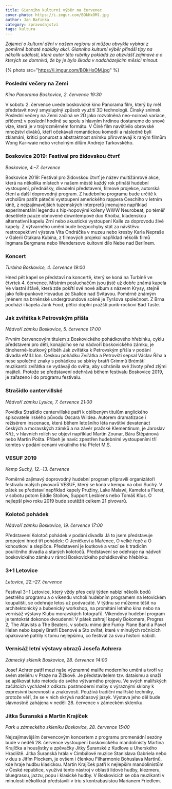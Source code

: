 ```yaml
---
title: Gianniho kulturní výběr na červenec
cover-photo: https://i.imgur.com/BOkHxOMl.jpg
author: Jan Bařinka
category: zpravodajství
tags: kultura
---
```


*Zájemci o kulturní dění v našem regionu si můžou obvykle vybírat z poměrně bohaté nabídky akcí. Gianniho kulturní výběr přináší tipy na několik událostí, které autor této rubriky pokládá za obzvlášť zajímavé a o kterých se domnívá, že by je bylo škoda v nadcházejícím měsíci minout.*

{% photo src="https://i.imgur.com/BOkHxOM.jpg" %}

### Poslední večery na Zemi

*Kino Panorama Boskovice, 2. července 19:30*

V sobotu 2. července uvede boskovické kino Panorama film, který by měl představit nový smysluplný způsob využití 3D technologií. Čínský snímek Poslední večery na Zemi začíná ve 2D jako rozvolněná neo-noirová variace, přičemž v poslední hodině se spolu s hlavním hrdinou dostaneme do snové vize, která je v trojrozměrném formátu. V Číně film navštívilo obrovské množství diváků, kteří očekávali romantickou komedii a následně byli zklamáni, kritici ponurost a abstraktnost snímku přirovnávají k raným filmům Wong Kar-waie nebo vrcholným dílům Andreje Tarkovského.

### Boskovice 2019: Festival pro židovskou čtvrť

*Boskovice, 4.–7. července*

Boskovice 2019: Festival pro židovskou čtvrť je název multižánrové akce, která na několika místech v našem městě každý rok přináší hudební vystoupení, přednášky, divadelní představení, filmové projekce, autorská čtení a další doprovodný program. Z hudebního programu bude určitě k vrcholům patřit páteční vystoupení amerického rappera Ceschiho v letním kině, z nejzajímavějších tuzemských interpretů jmenujme například experimentální legendu s hip-hopovými kořeny WWW Neurobeat, po téměř desetileté pauze obnovené downtempové duo Khoiba, kladenskou alternativní kapelu Zrní nebo akustické vystoupení Kalle za doprovodu živé kapely. Z výtvarného umění bude bezpochyby stát za návštěvu restrospektivní výstava Víta Ondráčka v muzeu nebo kresby Karla Nepraše v Galerii Otakara Kubína, z filmových projekcí například několik filmů Ingmara Bergmana nebo Wendersovo kultovní dílo Nebe nad Berlínem.

### Koncert

*Turbína Boskovice, 4. července 19:00*

Hned pět kapel se představí na koncertě, který se koná na Turbíně ve čtvrtek 4. července. Místním posluchačům jsou jistě už dobře známá kapela Ve vlastní šťávě, která zde pokřtí své nové album s názvem Krysy, stejně jako folk-punkové Hovaduo ze Skalice nad Svitavou. Poměrně známým jménem na brněnské undergroundové scéně je Tyršova společnost. Z Brna pochází i kapela Junk Food, pětici doplní pražští punk-rockoví Bad Taste.

### Jak zvířátka k Petrovským přišla

*Nádvoří zámku Boskovice, 5. července 17:00*

Prvním červencovým titulem z Boskovického pohádkového hřebínku, cyklu představení pro děti, konajícího se na nádvoří boskovického zámku, je činoherně-loutkový příběh Jak zvířátka k Petrovským přišla v podání divadla eMILLIon. Českou pohádku Zvířátka a Petrovští sepsal Václav Říha a nese společné znaky s pohádkou se sbírky bratří Grimmů Brémští muzikanti: zvířátka se vydávají do světa, aby uchránila své životy před zlými majiteli. Protože se představení odehrává během festivalu Boskovice 2019, je zařazeno i do programu festivalu.

### Strašidlo cantervillské

*Nádvoří zámku Lysice, 7. července 21:00*

Povídka Strašidlo cantervillské patří k oblíbeným titulům anglického spisovatele irského původu Oscara Wildea. Autorem dramatizace i režisérem inscenace, která během letošního léta navštíví devatenáct českých a moravských zámků a na závěr pražské Klementinum, je Jaroslav Kříž, v hlavních rolích se objeví například Martin Zounar, Bára Štěpánová nebo Martin Pošta. Příbeh je navíc zpestřen hudebními vystoupeními tří komtes v podání cenami vokálního tria Přelet M.S.

### VESUF 2019

*Kemp Suchý, 12.–13. července*

Poměrně zajímavý doprovodný hudební program připravili organizátoři festivalu malých pivovarů VESUF, který se koná v kempu na obci Suchý. V pátek se představí například kapely Pružiny, Lake Malawi, Kamelot a Fleret, v sobotu potom Eddie Stoilow, Support Lesbiens nebo Tomáš Klus. O nejlepší pivo roku 2019 bude soutěžit celkem 21 pivovarů.

### Kolotoč pohádek

*Nádvoří zámku Boskovice, 19. července 17:00*

Představení Kolotoč pohádek v podání divadla Já to jsem představuje propojení hned tří pohádek: O Jeníčkovi a Mařence, O velké řepě a O kohoutkovi a slepičce. Představení je loutkové a vrací se k tradicím pouličního divadla a starých kolotočů. Představení se odehraje na nádvoří boskovického zámku v rámci Boskovického pohádkového hřebínku.

### 3+1 Letovice

*Letovice, 22.–27. července*

Festival 3+1 Letovice, který vždy přes celý týden nabízí několik bodů pestrého programu a o víkendu vrcholí hudebním programem na letovickém koupališti, se odehraje letos už podvacáté. V týdnu se můžeme těšit na architektonický a bubenický workshop, na promítání letního kina nebo na vernisáž výstavy Klubu moravských fotografů. Víkendový hudební program je tentokrát dokonce dvoudenní: V pátek zahrají kapely Bokomara, Progres 2, The Atavists a The Beaters, v sobotu mimo jiné Funky Plane Band a Pavel Helan nebo kapely Bratři Ebenové a Sto zvířat, které v minulých ročnících opakovaně patřily k tomu nejlepšímu, co festival za svou historii nabídl.

### Vernisáž letní výstavy obrazů Josefa Achrera

*Zámecký skleník Boskovice, 28. července 14:00*

Josef Achrer patří mezi naše významné malíře moderního umění a tvoří ve svém ateliéru v Praze na Žižkově. Je představitelem tzv. dataismu a snaží se aplikovat tuto metodu do svého výtvarného projevu. Ve svých malířských začátcích vycházel z odkazu postmoderní malby s výraznými sklony k expresivní barevnosti a znakovosti. Používá tradiční malířské techniky, protože věří, že se v nich skrývá nadčasový jazyk. Výstava jeho děl bude slavnostně zahájena v neděli 28. července v zámeckém skleníku.

### Jitka Šuranská a Martin Krajíček

*Park u zámeckého skleníku Boskovice, 28. července 15:00*

Nejzajímavějším červencovým koncertem z programu promenádní sezóny bude v neděli 28. července vystoupení boskovického mandolinisty Martina Krajíčka a houslistky a zpěvačky Jitky Šuranské z Kudlova u Uherského Hradiště. Jitka Šuranská hrála v Cimbálové muzice Stanislava Gabriela nebo v duu s Jiřím Plockem, je ovšem i členkou Filharmonie Bohuslava Martinů, kde hraje hudbu klasickou. Martin Krajíček patří k nejlepším mandolinistům v České republice, využívá tento nástroj v oblasti lidové hudby, klezmeru, bluegrassu, jazzu, popu i klasické hudby. V Boskovicích se oba muzikanti v minulosti několikrát představili v triu s kontrabasistou Marianem Friedlem.
